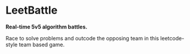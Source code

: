 # LeetBattle

**Real-time 5v5 algorithm battles.**

Race to solve problems and outcode the opposing team in this leetcode-style team based game.
